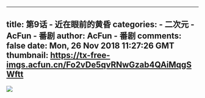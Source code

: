 
---
title: 第9话 - 近在眼前的黄昏
categories: 
    - 二次元
    - AcFun - 番剧
author: AcFun - 番剧
comments: false
date: Mon, 26 Nov 2018 11:27:26 GMT
thumbnail: https://tx-free-imgs.acfun.cn/Fo2vDe5qvRNwGzab4QAiMqgSWftt
---

<div>   
<img src="https://tx-free-imgs.acfun.cn/Fo2vDe5qvRNwGzab4QAiMqgSWftt" referrerpolicy="no-referrer">  
</div>
            